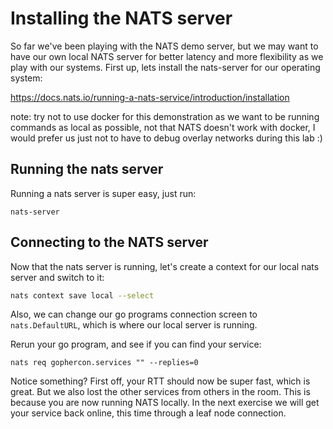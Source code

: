 # Installing the NATS server

So far we've been playing with the NATS demo server, but we may want to have our own local NATS server for better latency and more flexibility as we play with our systems. First up, lets install the nats-server for our operating system:

https://docs.nats.io/running-a-nats-service/introduction/installation

note: try not to use docker for this demonstration as we want to be running commands as local as possible, not that NATS doesn't work with docker, I would prefer us just not to have to debug overlay networks during this lab :) 

## Running the nats server

Running a nats server is super easy, just run:

`nats-server`

## Connecting to the NATS server

Now that the nats server is running, let's create a context for our local nats server and switch to it:

```sh
nats context save local --select
```

Also, we can change our go programs connection screen to `nats.DefaultURL`, which is where our local server is running.

Rerun your go program, and see if you can find your service:

`nats req gophercon.services "" --replies=0`

Notice something? First off, your RTT should now be super fast, which is great. But we also lost the other services from others in the room. This is because you are now running NATS locally. In the next exercise we will get your service back online, this time through a leaf node connection.
